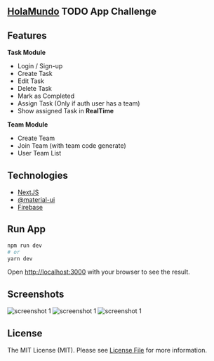 ## [HolaMundo](https://www.youtube.com/watch?v=jaxjtywrG2A) TODO App Challenge

## Features

**Task Module**
- Login / Sign-up
- Create Task
- Edit Task
- Delete Task
- Mark as Completed
- Assign Task (Only if auth user has a team)
- Show assigned Task in **RealTime**

**Team Module**
- Create Team
- Join Team (with team code generate)
- User Team List 

## Technologies

- [NextJS](https://nextjs.org) 
- [@material-ui](https://material-ui.com)
- [Firebase](https://firebase.google.com)

## Run App

```bash
npm run dev
# or
yarn dev
```

Open [http://localhost:3000](http://localhost:3000) with your browser to see the result.

## Screenshots
<img src="https://raw.githubusercontent.com/jrgarciadev/nextjs-todo-list/master/public/scheenshot1.png" alt="screenshot 1" />
<img src="https://raw.githubusercontent.com/jrgarciadev/nextjs-todo-list/master/public/scheenshot2.png" alt="screenshot 1" />
<img src="https://raw.githubusercontent.com/jrgarciadev/nextjs-todo-list/master/public/scheenshot3.png" alt="screenshot 1" />

## License

The MIT License (MIT). Please see [License File](license.md) for more information.